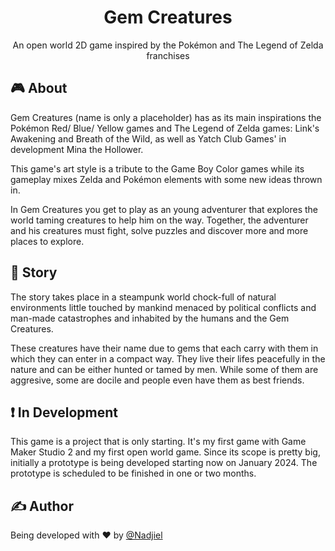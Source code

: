 <h1 align="center">Gem Creatures</h1>
<p align="center">An open world 2D game inspired by the Pokémon and The Legend of Zelda franchises</p>

## 🎮 About
Gem Creatures (name is only a placeholder) has as its main inspirations the Pokémon Red/ Blue/ Yellow games and The Legend of Zelda games: Link's Awakening and Breath of the Wild, as well as Yatch Club Games' in development Mina the Hollower.

This game's art style is a tribute to the Game Boy Color games while its gameplay mixes Zelda and Pokémon elements with some new ideas thrown in.

In Gem Creatures you get to play as an young adventurer that explores the world taming creatures to help him on the way.
Together, the adventurer and his creatures must fight, solve puzzles and discover more and more places to explore.

## 📖 Story
The story takes place in a steampunk world chock-full of natural environments little touched by mankind menaced by political conflicts and man-made catastrophes and inhabited by the humans and the Gem Creatures.

These creatures have their name due to gems that each carry with them in which they can enter in a compact way.
They live their lifes peacefully in the nature and can be either hunted or tamed by men. While some of them are aggresive, some are docile and people even have them as best friends.

## ❗ In Development
This game is a project that is only starting. It's my first game with Game Maker Studio 2 and my first open world game.
Since its scope is pretty big, initially a prototype is being developed starting now on January 2024. The prototype is scheduled to be finished in one or two months.

## ✍️ Author
Being developed with ♥️ by [@Nadjiel](https://github.com/nadjiel)
